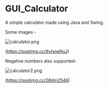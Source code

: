 # GUI_Calculator
A simple calculator made using Java and Swing.

Some images - 


![calculator.png](https://i.postimg.cc/wTsBXqzv/calculator.png)

(https://postimg.cc/6ytwwNyJ)

Negative numbers also supported-

![calculator2.png](https://i.postimg.cc/g01KsnqK/calculator2.png)

(https://postimg.cc/06dm2546)
